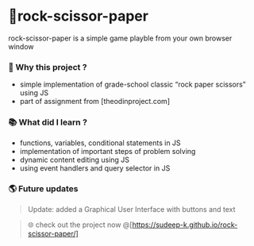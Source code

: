 # 🗿rock-scissor-paper

rock-scissor-paper is a simple game playble from your own browser window

### 👋 Why this project ?

- simple implementation of grade-school classic “rock paper scissors” using JS
- part of assignment from [theodinproject.com]

### 📚 What did I learn ?

- functions, variables, conditional statements in JS
- implementation of important steps of problem solving
- dynamic content editing using JS
- using event handlers and query selector in JS

### 🌎 Future updates

>Update: added a Graphical User Interface with buttons and text

> 🌐 check out the project now @[https://sudeep-k.github.io/rock-scissor-paper/]

